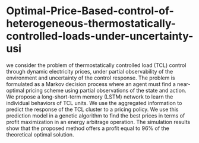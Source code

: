 # Optimal-Price-Based-control-of-heterogeneous-thermostatically-controlled-loads-under-uncertainty-usi
we consider the problem of thermostatically controlled load (TCL) control through dynamic electricity prices, under partial observability of the environment and uncertainty of the control response. The problem is formulated as a Markov decision process where an agent must find a near-optimal pricing scheme using partial observations of the state and action. We propose a long-short-term memory (LSTM) network to learn the individual behaviors of TCL units. We use the aggregated information to predict the response of the TCL cluster to a pricing policy. We use this prediction model in a genetic algorithm to find the best prices in terms of profit maximization in an energy arbitrage operation. The simulation results show that the proposed method offers a profit equal to 96% of the theoretical optimal solution.

